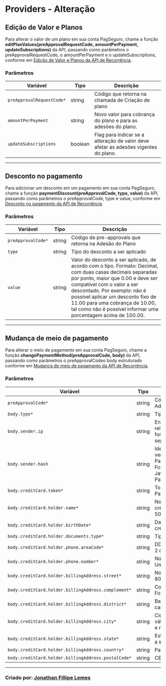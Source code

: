 # Providers - Alteração

## Edição de Valor e Planos
Para alterar o valor de um plano em sua conta PagSeguro, chame a função **editPlanValues(preApprovalRequestCode, amountPerPayment, updateSubscriptions)** da API, passando como parâmetros o preApprovalRequestCode, o amountPerPayment e o updateSubscriptions, conforme em <a href="https://dev.pagseguro.uol.com.br/reference/api-recorrencia#edi%C3%A7%C3%A3o-de-valor-e-planos">Edição de Valor e Planos da API de Recorrência</a>.

### Parâmetros
<table class="params">
   <thead>
      <tr>
         <th>Variável</th>
         <th>Tipo</th>
         <th class="last">Descrição</th>
      </tr>
   </thead>
   <tbody>
      <tr>
         <td class="name"><code>preApprovalRequestCode*</code></td>
         <td class="type">
            <span class="param-type">string</span>
         </td>
         <td class="description last">Código que retorna na chamada de Criação de plano</td>
      </tr>
      <tr>
         <td class="name"><code>amountPerPayment</code></td>
         <td class="type">
            <span class="param-type">string</span>
         </td>
         <td class="description last">Novo valor para cobrança do plano e para as adesões do plano.</td>
      </tr>
      <tr>
         <td class="name"><code>updateSubscriptions</code></td>
         <td class="type">
            <span class="param-type">boolean</span>
         </td>
         <td class="description last">Flag para indicar se a alteração de valor deve afetar as adesões vigentes do plano.</td>
      </tr>
    </tbody>
</table>

---

## Desconto no pagamento
Para adicionar um desconto em um pagamento em sua conta PagSeguro, chame a função **paymentDiscount(preApprovalCode, type, value)** da API, passando como parâmetros o preApprovalCode, type e value, conforme em <a href="https://dev.pagseguro.uol.com.br/reference/api-recorrencia#desconto-no-pagamento">Desconto no pagamento da API de Recorrência</a>.

### Parâmetros
<table class="params">
   <thead>
      <tr>
         <th>Variável</th>
         <th>Tipo</th>
         <th class="last">Descrição</th>
      </tr>
   </thead>
   <tbody>
      <tr>
         <td class="name"><code>preApprovalCode*</code></td>
         <td class="type">
            <span class="param-type">string</span>
         </td>
         <td class="description last">Código de pre-approvals que retorna na Adesão do Plano</td>
      </tr>
      <tr>
         <td class="name"><code>type</code></td>
         <td class="type">
            <span class="param-type">string</span>
         </td>
         <td class="description last">Tipo do desconto a ser aplicado</td>
      </tr>
      <tr>
         <td class="name"><code>value</code></td>
         <td class="type">
            <span class="param-type">string</span>
         </td>
         <td class="description last">Valor do desconto a ser aplicado, de acordo com o tipo. Formato: Decimal, com duas casas decimais separadas por ponto, maior que 0.00 e deve ser compatível com o valor a ser descontado. Por exemplo: não é possível aplicar um desconto fixo de 11.00 para uma cobrança de 10.00, tal como não é possível informar uma porcentagem acima de 100.00.</td>
      </tr>
    </tbody>
</table>

---

## Mudança de meio de pagamento
Para alterar o meio de pagamento em sua conta PagSeguro, chame a função **changePaymentMethod(preApprovalCode, body)** da API, passando como parâmetros o preApprovalCodeo body estruturado conforme em <a href="https://dev.pagseguro.uol.com.br/reference/api-recorrencia#mudan%C3%A7a-de-meio-de-pagamento">Mudança de meio de pagamento da API de Recorrência</a>.

### Parâmetros
<table class="params">
   <thead>
      <tr>
         <th>Variável</th>
         <th>Tipo</th>
         <th class="last">Descrição</th>
      </tr>
   </thead>
   <tbody>
      <tr>
         <td class="name"><code>preApprovalCode*</code></td>
         <td class="type">
            <span class="param-type">string</span>
         </td>
         <td class="description last">Código de pre-approvals que retorna na Adesão do Plano</td>
      </tr>
      <tr>
         <td class="name"><code>body.type*</code></td>
         <td class="type">
            <span class="param-type">string</span>
         </td>
         <td class="description last">Tipo do desconto a ser aplicado</td>
      </tr>
      <tr>
         <td class="name"><code>body.sender.ip</code></td>
         <td class="type">
            <span class="param-type">string</span>
         </td>
         <td class="description last">Endereço de IP de origem da assinatura, relacionado ao assinante. Obrigatório se hash for nulo. Formato: 4 números, de 0 a 255, separados por ponto</td>
      </tr>
      <tr>
         <td class="name"><code>body.sender.hash</code></td>
         <td class="type">
            <span class="param-type">string</span>
         </td>
         <td class="description last">Identificador (fingerprint) gerado pelo vendedor por meio do JavaScript do PagSeguro. Obrigatório se ip for nulo. Formato: Obtido a partir do método Javascript PagseguroDirectPayment.getSenderHash()</td>
      </tr>
      <tr>
         <td class="name"><code>body.creditCard.token*</code></td>
         <td class="type">
            <span class="param-type">string</span>
         </td>
         <td class="description last">Token retornado no método Javascript PagSeguroDirectPayment.createCardToken().</td>
      </tr>
      <tr>
         <td class="name"><code>body.creditCard.holder.name*</code></td>
         <td class="type">
            <span class="param-type">string</span>
         </td>
         <td class="description last">Nome conforme impresso no cartão de crédito. Formato: No mínimo 1 e no máximo 50 caracteres.</td>
      </tr>
      <tr>
         <td class="name"><code>body.creditCard.holder.birthDate*</code></td>
         <td class="type">
            <span class="param-type">string</span>
         </td>
         <td class="description last">Data de nascimento do dono do cartão de crédito. Formato: dd/MM/yyyy.</td>
      </tr>
      <tr>
         <td class="name"><code>body.creditCard.holder.documents.type*</code></td>
         <td class="type">
            <span class="param-type">string</span>
         </td>
         <td class="description last">Tipo de documento do comprador.</td>
      </tr>
      <tr>
         <td class="name"><code>body.creditCard.holder.phone.areaCode*</code></td>
         <td class="type">
            <span class="param-type">string</span>
         </td>
         <td class="description last">DDD do comprador. Formato: Um número de 2 dígitos correspondente a um DDD válido.</td>
      </tr>
      <tr>
         <td class="name"><code>body.creditCard.holder.phone.number*</code></td>
         <td class="type">
            <span class="param-type">string</span>
         </td>
         <td class="description last">Número do telefone do comprador. Formato: Um número entre 7 e 9 dígitos.</td>
      </tr>
      <tr>
         <td class="name"><code>body.creditCard.holder.billingAddress.street*</code></td>
         <td class="type">
            <span class="param-type">string</span>
         </td>
         <td class="description last">Nome da rua. Formato: Livre, com limite de 80 caracteres.</td>
      </tr>
     <tr>
         <td class="name"><code>body.creditCard.holder.billingAddress.complement*</code></td>
         <td class="type">
            <span class="param-type">string</span>
         </td>
         <td class="description last">Complemento (bloco, apartamento, etc.). Formato: Livre, com limite de 40 caracteres.</td>
      </tr>
     <tr>
         <td class="name"><code>body.creditCard.holder.billingAddress.district*</code></td>
         <td class="type">
            <span class="param-type">string</span>
         </td>
         <td class="description last">Bairro. Formato: Livre, com limite de 60 caracteres.</td>
      </tr>
     <tr>
         <td class="name"><code>body.creditCard.holder.billingAddress.city*</code></td>
         <td class="type">
            <span class="param-type">string</span>
         </td>
         <td class="description last">Cidade. Formato: Livre. Deve ser um nome válido de cidade do Brasil, com no mínimo 2 e no máximo 60 caracteres.</td>
      </tr>
     <tr>
         <td class="name"><code>body.creditCard.holder.billingAddress.state*</code></td>
         <td class="type">
            <span class="param-type">string</span>
         </td>
         <td class="description last">Estado. Formato: Duas letras, representando a sigla do estado brasileiro correspondente.</td>
      </tr>
     <tr>
         <td class="name"><code>body.creditCard.holder.billingAddress.country*</code></td>
         <td class="type">
            <span class="param-type">string</span>
         </td>
         <td class="description last">País.</td>
      </tr>
     <tr>
         <td class="name"><code>body.creditCard.holder.billingAddress.postalCode*</code></td>
         <td class="type">
            <span class="param-type">string</span>
         </td>
         <td class="description last">CEP. Formato: Um número de 8 dígitos.</td>
      </tr>
    </tbody>
</table>

---

### Criado por: [Jonathan Fillipe Lemes](https://github.com/JonathanLemes/)